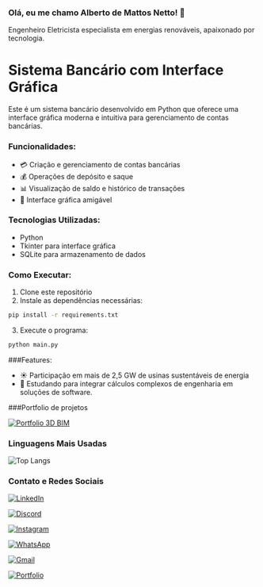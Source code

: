 ### Olá, eu me chamo Alberto de Mattos Netto! 👋
Engenheiro Eletricista especialista em energias renováveis, apaixonado por tecnologia.

# Sistema Bancário com Interface Gráfica

Este é um sistema bancário desenvolvido em Python que oferece uma interface gráfica moderna e intuitiva para gerenciamento de contas bancárias.

### Funcionalidades:
- 💳 Criação e gerenciamento de contas bancárias
- 💰 Operações de depósito e saque
- 📊 Visualização de saldo e histórico de transações
- 🎨 Interface gráfica amigável

### Tecnologias Utilizadas:
- Python
- Tkinter para interface gráfica
- SQLite para armazenamento de dados

### Como Executar:
1. Clone este repositório
2. Instale as dependências necessárias:
```bash
pip install -r requirements.txt
```
3. Execute o programa:
```bash
python main.py
```

###Features:
- ☀️ Participação em mais de 2,5 GW de usinas sustentáveis de energia
- 💾 Estudando para integrar cálculos complexos de engenharia em soluções de software.

###Portfolio de projetos

[![Portfolio 3D BIM](https://github-readme-stats.vercel.app/api/pin/?username=alberto-netto&repo=portfolio_BIM)](https://github.com/alberto-netto/portfolio_BIM)


### Linguagens Mais Usadas

![Top Langs](https://github-readme-stats-git-masterrstaa-rickstaa.vercel.app/api/top-langs/?username=alberto-netto&layout=compact&bg_color=000&border_color=30A3DC&title_color=E94D5F&text_color=FFF)

### Contato e Redes Sociais

[![LinkedIn](https://img.shields.io/badge/LinkedIn-0077B5?style=for-the-badge&logo=linkedin&logoColor=white)](https://www.linkedin.com/in/alberto-de-mattos-netto/)

[![Discord](https://img.shields.io/badge/Discord-7289DA?style=for-the-badge&logo=discord&logoColor=white)](https://discord.com/channels/@/betobola)

[![Instagram](https://img.shields.io/badge/-Instagram-%23E4405F?style=for-the-badge&logo=instagram&logoColor=white)](https://www.instagram.com/albertomattos23/)

[![WhatsApp](https://img.shields.io/badge/WhatsApp-25D366?style=for-the-badge&logo=whatsapp&logoColor=white)](https://wa.me/5522999935062)

[![Gmail](https://img.shields.io/badge/Gmail-333333?style=for-the-badge&logo=gmail&logoColor=red)](mailto:demattosnetto@gmail.com)

[![Portfolio](https://img.shields.io/badge/Portfolio-FF5722?style=for-the-badge&logo=todoist&logoColor=white)](https://https://portfolio-bim.vercel.app)
